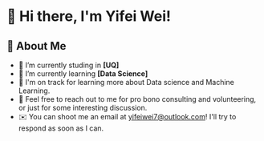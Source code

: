 # 👋 Hi there, I'm Yifei Wei!

## 🚀 About Me
- 🔭 I’m currently studing in **[UQ]**
- 🌱 I’m currently learning **[Data Science]**
- 🌱 I'm on track for learning more about Data science and Machine Learning.
- 💬 Feel free to reach out to me for pro bono consulting and volunteering, or just for some interesting discussion.
- ✉️ You can shoot me an email at yifeiwei7@outlook.com! I'll try to respond as soon as I can.
